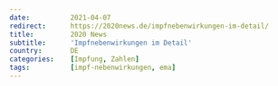 ```yaml
---
date:          2021-04-07
redirect:      https://2020news.de/impfnebenwirkungen-im-detail/
title:         2020 News
subtitle:      'Impfnebenwirkungen im Detail'
country:       DE
categories:    [Impfung, Zahlen]
tags:          [impf-nebenwirkungen, ema]
---
```


